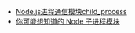 - [Node.js进程通信模块child_process](http://blog.fens.me/nodejs-child-process/)
- [你可能想知道的 Node 子进程模块](https://segmentfault.com/a/1190000005004946)
